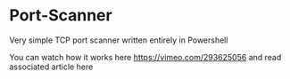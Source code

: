 # Port-Scanner
Very simple TCP port scanner written entirely in Powershell

You can watch how it works here https://vimeo.com/293625056 and read associated article here

